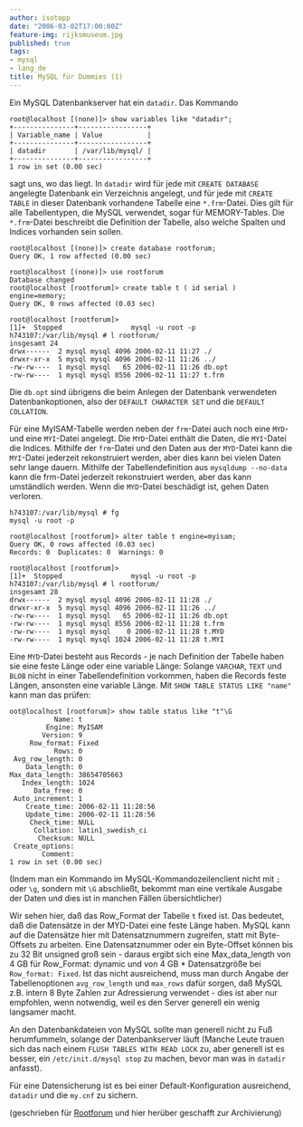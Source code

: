 ```yaml
---
author: isotopp
date: "2006-03-02T17:00:00Z"
feature-img: rijksmuseum.jpg
published: true
tags:
- mysql
- lang_de
title: MySQL für Dummies (1)
---
```


Ein MySQL Datenbankserver hat ein `datadir`. Das Kommando

```console
root@localhost [(none)]> show variables like "datadir";
+---------------+-----------------+
| Variable_name | Value           |
+---------------+-----------------+
| datadir       | /var/lib/mysql/ |
+---------------+-----------------+
1 row in set (0.00 sec)
```

sagt uns, wo das liegt.
In `datadir` wird für jede mit `CREATE DATABASE` angelegte Datenbank ein Verzeichnis angelegt, und für jede mit `CREATE TABLE` in dieser Datenbank vorhandene Tabelle eine `*.frm`-Datei.
Dies gilt für alle Tabellentypen, die MySQL verwendet, sogar für MEMORY-Tables.
Die `*.frm`-Datei beschreibt die Definition der Tabelle, also welche Spalten und Indices vorhanden sein sollen.

```console
root@localhost [(none)]> create database rootforum;
Query OK, 1 row affected (0.00 sec)

root@localhost [(none)]> use rootforum
Database changed
root@localhost [rootforum]> create table t ( id serial ) engine=memory;
Query OK, 0 rows affected (0.03 sec)

root@localhost [rootforum]>
[1]+  Stopped                 mysql -u root -p
h743107:/var/lib/mysql # l rootforum/
insgesamt 24
drwx------  2 mysql mysql 4096 2006-02-11 11:27 ./
drwxr-xr-x  5 mysql mysql 4096 2006-02-11 11:26 ../
-rw-rw----  1 mysql mysql   65 2006-02-11 11:26 db.opt
-rw-rw----  1 mysql mysql 8556 2006-02-11 11:27 t.frm
```

Die `db.opt` sind übrigens die beim Anlegen der Datenbank verwendeten Datenbankoptionen, also der `DEFAULT CHARACTER SET` und die `DEFAULT COLLATION`.

Für eine MyISAM-Tabelle werden neben der `frm`-Datei auch noch eine `MYD`- und eine `MYI`-Datei angelegt.
Die `MYD`-Datei enthält die Daten, die `MYI`-Datei die Indices.
Mithilfe der `frm`-Datei und den Daten aus der `MYD`-Datei kann die `MYI`-Datei jederzeit rekonstruiert werden, aber dies kann bei vielen Daten sehr lange dauern.
Mithilfe der Tabellendefinition aus `mysqldump --no-data` kann die frm-Datei jederzeit rekonstruiert werden, aber das kann umständlich werden.
Wenn die `MYD`-Datei beschädigt ist, gehen Daten verloren.

```console
h743107:/var/lib/mysql # fg
mysql -u root -p

root@localhost [rootforum]> alter table t engine=myisam;
Query OK, 0 rows affected (0.03 sec)
Records: 0  Duplicates: 0  Warnings: 0

root@localhost [rootforum]>
[1]+  Stopped                 mysql -u root -p
h743107:/var/lib/mysql # l rootforum/
insgesamt 28
drwx------  2 mysql mysql 4096 2006-02-11 11:28 ./
drwxr-xr-x  5 mysql mysql 4096 2006-02-11 11:26 ../
-rw-rw----  1 mysql mysql   65 2006-02-11 11:26 db.opt
-rw-rw----  1 mysql mysql 8556 2006-02-11 11:28 t.frm
-rw-rw----  1 mysql mysql    0 2006-02-11 11:28 t.MYD
-rw-rw----  1 mysql mysql 1024 2006-02-11 11:28 t.MYI
```

Eine `MYD`-Datei besteht aus Records - je nach Definition der Tabelle haben sie eine feste Länge oder eine variable Länge:
Solange `VARCHAR`, `TEXT` und `BLOB` nicht in einer Tabellendefinition vorkommen, haben die Records feste Längen, ansonsten eine variable Länge.
Mit `SHOW TABLE STATUS LIKE "name"` kann man das prüfen:

```console
oot@localhost [rootforum]> show table status like "t"\G
           Name: t
         Engine: MyISAM
        Version: 9
     Row_format: Fixed
           Rows: 0
 Avg_row_length: 0
    Data_length: 0
Max_data_length: 38654705663
   Index_length: 1024
      Data_free: 0
 Auto_increment: 1
    Create_time: 2006-02-11 11:28:56
    Update_time: 2006-02-11 11:28:56
     Check_time: NULL
      Collation: latin1_swedish_ci
       Checksum: NULL
 Create_options:
        Comment:
1 row in set (0.00 sec)
```

(Indem man ein Kommando im MySQL-Kommandozeilenclient nicht mit `;` oder `\g`, sondern mit `\G` abschließt, bekommt man eine vertikale Ausgabe der Daten und dies ist in manchen Fällen übersichtlicher)

Wir sehen hier, daß das Row_Format der Tabelle `t` fixed ist.
Das bedeutet, daß die Datensätze in der MYD-Datei eine feste Länge haben.
MySQL kann auf die Datensätze hier mit Datensatznummern zugreifen, statt mit Byte-Offsets zu arbeiten.
Eine Datensatznummer oder ein Byte-Offset können bis zu 32 Bit unsigned groß sein - daraus ergibt sich eine Max_data_length von 4 GB für Row_Format:
dynamic und von 4 GB \* Datensatzgröße bei `Row_format: Fixed`.
Ist das nicht ausreichend, muss man durch Angabe der Tabellenoptionen `avg_row_length` und `max_rows` dafür sorgen, daß MySQL z.B. intern 8 Byte Zahlen zur Adressierung verwendet - dies ist aber nur empfohlen, wenn notwendig, weil es den Server generell ein wenig langsamer macht.

An den Datenbankdateien von MySQL sollte man generell nicht zu Fuß herumfummeln, solange der Datenbankserver läuft (Manche Leute trauen sich das nach einem `FLUSH TABLES WITH READ LOCK` zu, aber generell ist es besser, ein `/etc/init.d/mysql stop` zu machen, bevor man was in `datadir` anfasst).

Für eine Datensicherung ist es bei einer Default-Konfiguration ausreichend, `datadir` und die `my.cnf` zu sichern.

(geschrieben für
[Rootforum](http://www.rootforum.de/forum/viewforum.php?f=23)
und hier herüber geschafft zur Archivierung)
